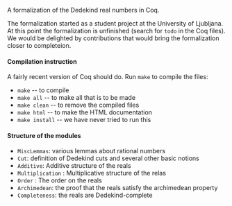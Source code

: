 A formalization of the Dedekind real numbers in Coq.

The formalization started as a student project at the University of Ljubljana.
At this point the formalization is unfinished (search for `todo` in the Coq
files). We would be delighted by contributions that would bring the formalization
closer to completeion.

#### Compilation instruction

A fairly recent version of Coq should do. Run `make` to compile the files:

* `make` -- to compile
* `make all` -- to make all that is to be made
* `make clean` -- to remove the compiled files
* `make html` -- to make the HTML documentation
* `make install` -- we have never tried to run this

#### Structure of the modules

* `MiscLemmas`: various lemmas about rational numbers
* `Cut`: definition of Dedekind cuts and several other basic notions
* `Additive`: Additive structure of the reals
* `Multiplication` : Multiplicative structure of the relas
* `Order` : The order on the reals
* `Archimedean`: the proof that the reals satisfy the archimedean property
* `Completeness`: the reals are Dedekind-complete
